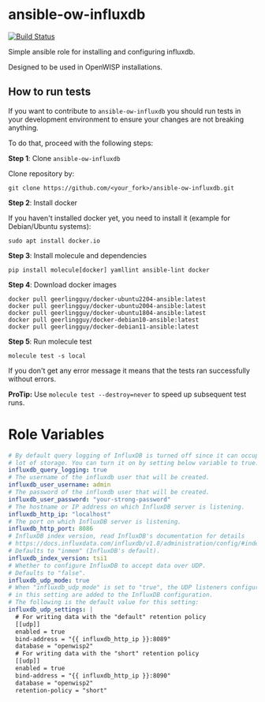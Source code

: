 # ansible-ow-influxdb

[![Build Status](https://github.com/openwisp/ansible-ow-influxdb/workflows/Ansible%20OpenWISP%20InfluxDB%20CI%20Build/badge.svg?branch=master)](https://github.com/openwisp/ansible-openwisp2/actions?query=workflow%3A%22Ansible+OpenWISP+Infl+CI+Build%22)

Simple ansible role for installing and configuring influxdb.

Designed to be used in OpenWISP installations.

How to run tests
----------------

If you want to contribute to `ansible-ow-influxdb` you should run tests
in your development environment to ensure your changes are not breaking anything.

To do that, proceed with the following steps:

**Step 1**: Clone `ansible-ow-influxdb`

Clone repository by:

    git clone https://github.com/<your_fork>/ansible-ow-influxdb.git

**Step 2**: Install docker

If you haven't installed docker yet, you need to install it (example for Debian/Ubuntu systems):

    sudo apt install docker.io

**Step 3**: Install molecule and dependencies

    pip install molecule[docker] yamllint ansible-lint docker

**Step 4**: Download docker images

    docker pull geerlingguy/docker-ubuntu2204-ansible:latest
    docker pull geerlingguy/docker-ubuntu2004-ansible:latest
    docker pull geerlingguy/docker-ubuntu1804-ansible:latest
    docker pull geerlingguy/docker-debian10-ansible:latest
    docker pull geerlingguy/docker-debian11-ansible:latest

**Step 5**: Run molecule test

    molecule test -s local

If you don't get any error message it means that the tests ran successfully without errors.

**ProTip:** Use `molecule test --destroy=never` to speed up subsequent test runs.

Role Variables
==============

```yaml
# By default query logging of InfluxDB is turned off since it can occupy a
# lot of storage. You can turn it on by setting below variable to true.
influxdb_query_logging: true
# The username of the influxdb user that will be created.
influxdb_user_username: admin
# The password of the influxdb user that will be created.
influxdb_user_password: "your-strong-password"
# The hostname or IP address on which InfluxDB server is listening.
influxdb_http_ip: "localhost"
# The port on which InfluxDB server is listening.
influxdb_http_port: 8086
# InfluxDB index version, read InfluxDB's documentation for details
# https://docs.influxdata.com/influxdb/v1.8/administration/config/#index-version--inmem.
# Defaults to "inmem" (InfluxDB's default).
influxdb_index_version: tsi1
# Whether to configure InfluxDB to accept data over UDP.
# Defaults to "false".
influxdb_udp_mode: true
# When "influxdb_udp_mode" is set to "true", the UDP listeners configured
# in this setting are added to the InfluxDB configuration.
# The following is the default value for this setting:
influxdb_udp_settings: |
  # For writing data with the "default" retention policy
  [[udp]]
  enabled = true
  bind-address = "{{ influxdb_http_ip }}:8089"
  database = "openwisp2"
  # For writing data with the "short" retention policy
  [[udp]]
  enabled = true
  bind-address = "{{ influxdb_http_ip }}:8090"
  database = "openwisp2"
  retention-policy = "short"
```
